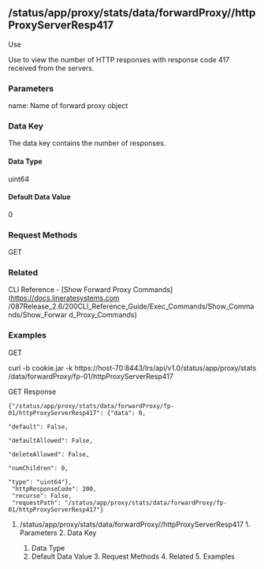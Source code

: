 ## /status/app/proxy/stats/data/forwardProxy/<name>/httpProxyServerResp417

Use

Use to view the number of HTTP responses with response code 417 received from
the servers.

### Parameters

name: Name of forward proxy object

### Data Key

The data key contains the number of responses.

#### Data Type

uint64

#### Default Data Value

0

### Request Methods

GET

### Related

CLI Reference - [Show Forward Proxy Commands](https://docs.lineratesystems.com
/087Release_2.6/200CLI_Reference_Guide/Exec_Commands/Show_Commands/Show_Forwar
d_Proxy_Commands)

### Examples

GET

curl -b cookie.jar -k https://host-70:8443/lrs/api/v1.0/status/app/proxy/stats
/data/forwardProxy/fp-01/httpProxyServerResp417

GET Response

    
    {"/status/app/proxy/stats/data/forwardProxy/fp-01/httpProxyServerResp417": {"data": 0,
                                                                                 "default": False,
                                                                                 "defaultAllowed": False,
                                                                                 "deleteAllowed": False,
                                                                                 "numChildren": 0,
                                                                                 "type": "uint64"},
     "httpResponseCode": 200,
     "recurse": False,
     "requestPath": "/status/app/proxy/stats/data/forwardProxy/fp-01/httpProxyServerResp417"}
    

  1. /status/app/proxy/stats/data/forwardProxy/<name>/httpProxyServerResp417
    1. Parameters
    2. Data Key
      1. Data Type
      2. Default Data Value
    3. Request Methods
    4. Related
    5. Examples


